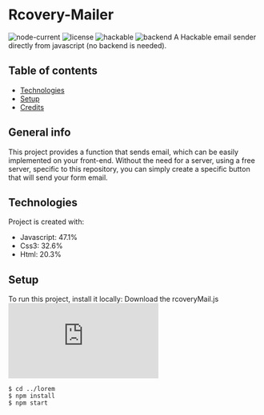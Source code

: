 # Rcovery-Mailer
![node-current](https://img.shields.io/node/v/latest)  ![license](https://img.shields.io/badge/license-mit-yellow)  ![hackable](https://img.shields.io/badge/hackable%3F-yes-red)  ![backend](https://img.shields.io/badge/backend%3F-no-blue)
  A Hackable email sender directly from javascript (no backend is needed).
## Table of contents
* [Technologies](#technologies)
* [Setup](#setup)
* [Credits](#credits)

## General info
This project provides a function that sends email, which can be easily implemented on your front-end. Without the need for a server, using a free server, specific to this repository, you can simply create a specific button that will send your form email.  
## Technologies
Project is created with:  
* Javascript: 47.1%  
* Css3: 32.6%  
* Html: 20.3%  
## Setup  
To run this project, install it locally:
Download the rcoveryMail.js ![download](https://github.com/marssaljr/rcovery-mailer/blob/main/src/front/rcoveryMail.js)  
```
$ cd ../lorem
$ npm install
$ npm start
```
